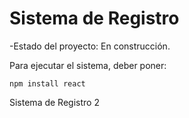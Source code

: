 <h1>Sistema de Registro</h1>

-Estado del proyecto: En construcción.


Para ejecutar el sistema, deber poner:

```npm install react```

Sistema de  Registro 2
